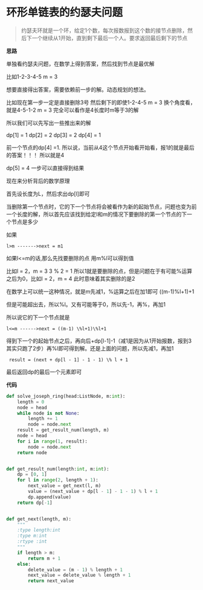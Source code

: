 # 环形单链表的约瑟夫问题

> 约瑟夫环就是一个环，给定1个数，每次报数报到这个数的接节点删除，然后下一个继续从1开始，直到剩下最后一个人。要求返回最后剩下的节点

**思路**

单独看约瑟夫问题，在数学上得到答案，然后找到节点是最优解

比如1-2-3-4-5  m = 3

想要直接得出答案，需要依赖前一步的解。动态规划的想法。

比如现在第一步一定是直接删除3号
然后剩下的即使1-2-4-5  m = 3
换个角度看，就是4-5-1-2  m = 3
完全可以看作是4长度时m等于3的解

所以我们可以先写出一些推出来的解

dp[1] = 1
dp[2] = 2
dp[3] = 2
dp[4] = 1

前一个节点的dp[4] =1. 所以说，当前从4这个节点开始看开始看，报1的就是最后的答案！！！
所以就是4

dp[5] = 4   一步可以直接得到结果

现在来分析背后的数学原理

首先设长度为L，然后求出dp[l]即可

当删除第一个节点时，它的下一个节点将会被看作为新的起始节点，问题也变为前一个长度的解，所以首先应该找到给定l和m的情况下要删除的第一个节点的下一个节点是多少

如果

` l>m ------->next = m1 `

如果l<=m的话,那么先找要删除的点
用m%l可以得到值

比如l = 2，m = 3
3 %  2 = 1
所以1就是要删除的点，但是问题在于有可能%运算之后为0，比如l = 2，m = 4
此时意味着其实删除的是2

在数学上可以统一这种情况，就是m先减1，%运算之后在加1即可
((m-1)%l+1)+1

但是可能超出去，所以%l。又有可能等于0，所以先-1，再%，再加1

所以说它的下一个节点就是

`l<=m ------>next = ((m-1) \%l+1)\%l+1`

得到下一个的起始节点之后，再向后+dp[l-1]-1（减1是因为从1开始报数，报到3其实只跑了2步）再%l即可得到解。还是上面的问题，所以先减1，再加1

` result = (next + dp[l - 1] - 1 - 1) \% l + 1`

最后返回dp的最后一个元素即可

**代码**

```python
def solve_joseph_ring(head:ListNode, m:int):
    length = 0
    node = head
    while node is not None:
        length += 1
        node = node.next
    result = get_result_num(length, m)
    node = head
    for i in range(1, result):
        node = node.next
    return node


def get_result_num(length:int, m:int):
    dp = [0, 1]
    for l in range(2, length + 1):
        next_value = get_next(l, m)
        value = (next_value + dp[l - 1] - 1 - 1) % l + 1
        dp.append(value)
    return dp[-1]


def get_next(length, m):
    """
    :type length:int
    :type m:int
    :rtype :int
    """
    if length > m:
        return m + 1
    else:
        delete_value = (m - 1) % length + 1
        next_value = delete_value % length + 1
        return next_value
```

